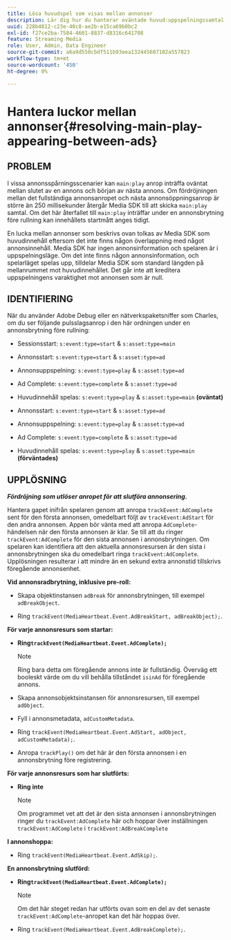 ```yaml
---
title: Lösa huvudspel som visas mellan annonser
description: Lär dig hur du hanterar oväntade huvud:uppspelningssamtal mellan annonser.
uuid: 228b4812-c23e-40c8-ae2b-e15ca69b0bc2
exl-id: f27ce2ba-7584-4601-8837-d8316c641708
feature: Streaming Media
role: User, Admin, Data Engineer
source-git-commit: a6a9d550cbdf511b93eea132445607102a557823
workflow-type: tm+mt
source-wordcount: '450'
ht-degree: 0%

---
```



# Hantera luckor mellan annonser{#resolving-main-play-appearing-between-ads}

## PROBLEM

I vissa annonsspårningsscenarier kan `main:play` anrop inträffa oväntat mellan slutet av en annons och början av nästa annons. Om fördröjningen mellan det fullständiga annonsanropet och nästa annonsöppningsanrop är större än 250 millisekunder återgår Media SDK till att skicka `main:play` samtal. Om det här återfallet till `main:play` inträffar under en annonsbrytning före rullning kan innehållets startmått anges tidigt.

En lucka mellan annonser som beskrivs ovan tolkas av Media SDK som huvudinnehåll eftersom det inte finns någon överlappning med något annonsinnehåll. Media SDK har ingen annonsinformation och spelaren är i uppspelningsläge. Om det inte finns någon annonsinformation, och spelarläget spelas upp, tilldelar Media SDK som standard längden på mellanrummet mot huvudinnehållet. Det går inte att kreditera uppspelningens varaktighet mot annonsen som är null.

## IDENTIFIERING

När du använder Adobe Debug eller en nätverkspaketsniffer som Charles, om du ser följande pulsslagsanrop i den här ordningen under en annonsbrytning före rullning:

* Sessionsstart: `s:event:type=start` &amp; `s:asset:type=main`
* Annonsstart: `s:event:type=start` &amp; `s:asset:type=ad`
* Annonsuppspelning: `s:event:type=play` &amp; `s:asset:type=ad`
* Ad Complete: `s:event:type=complete` &amp; `s:asset:type=ad`
* Huvudinnehåll spelas: `s:event:type=play` &amp; `s:asset:type=main` **(oväntat)**

* Annonsstart: `s:event:type=start` &amp; `s:asset:type=ad`
* Annonsuppspelning: `s:event:type=play` &amp; `s:asset:type=ad`
* Ad Complete: `s:event:type=complete` &amp; `s:asset:type=ad`
* Huvudinnehåll spelas: `s:event:type=play` &amp; `s:asset:type=main` **(förväntades)**

## UPPLÖSNING

***Fördröjning som utlöser anropet för att slutföra annonsering.***

Hantera gapet inifrån spelaren genom att anropa `trackEvent:AdComplete` sent för den första annonsen, omedelbart följt av `trackEvent:AdStart` för den andra annonsen. Appen bör vänta med att anropa `AdComplete`-händelsen när den första annonsen är klar. Se till att du ringer `trackEvent:AdComplete` för den sista annonsen i annonsbrytningen. Om spelaren kan identifiera att den aktuella annonsresursen är den sista i annonsbrytningen ska du omedelbart ringa `trackEvent:AdComplete`. Upplösningen resulterar i att mindre än en sekund extra annonstid tillskrivs föregående annonsenhet.

**Vid annonsradbrytning, inklusive pre-roll:**

* Skapa objektinstansen `adBreak` för annonsbrytningen, till exempel `adBreakObject`.

* Ring `trackEvent(MediaHeartbeat.Event.AdBreakStart, adBreakObject);`.

**För varje annonsresurs som startar:**

* **Ring`trackEvent(MediaHeartbeat.Event.AdComplete);`**

  >[!NOTE]
  >
  >Ring bara detta om föregående annons inte är fullständig. Överväg ett booleskt värde om du vill behålla tillståndet `isinAd` för föregående annons.

* Skapa annonsobjektsinstansen för annonsresursen, till exempel `adObject`.
* Fyll i annonsmetadata, `adCustomMetadata`.
* Ring `trackEvent(MediaHeartbeat.Event.AdStart, adObject, adCustomMetadata);`.
* Anropa `trackPlay()` om det här är den första annonsen i en annonsbrytning före registrering.

**För varje annonsresurs som har slutförts:**

* **Ring inte**

  >[!NOTE]
  >
  >Om programmet vet att det är den sista annonsen i annonsbrytningen ringer du `trackEvent:AdComplete` här och hoppar över inställningen `trackEvent:AdComplete` i `trackEvent:AdBreakComplete`

**I annonshoppa:**

* Ring `trackEvent(MediaHeartbeat.Event.AdSkip);`.

**En annonsbrytning slutförd:**

* **Ring`trackEvent(MediaHeartbeat.Event.AdComplete);`**

  >[!NOTE]
  >
  >Om det här steget redan har utförts ovan som en del av det senaste `trackEvent:AdComplete`-anropet kan det här hoppas över.

* Ring `trackEvent(MediaHeartbeat.Event.AdBreakComplete);`.
